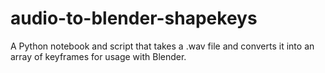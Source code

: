 # audio-to-blender-shapekeys
A Python notebook and script that takes a .wav file and converts it into an array of keyframes for usage with Blender.
